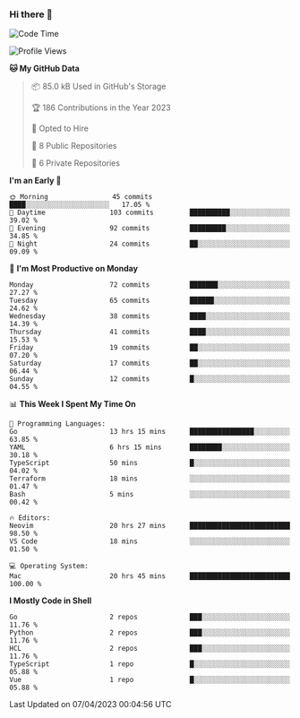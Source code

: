 ### Hi there 👋
<!--![visitors](https://visitor-badge.glitch.me/badge?page_id=d0zingcat)-->
<!--
**d0zingcat/d0zingcat** is a ✨ _special_ ✨ repository because its `README.md` (this file) appears on your GitHub profile.

Here are some ideas to get you started:

- 🔭 I’m currently working on ...
- 🌱 I’m currently learning ...
- 👯 I’m looking to collaborate on ...
- 🤔 I’m looking for help with ...
- 💬 Ask me about ...
- 📫 How to reach me: ...
- 😄 Pronouns: ...
- ⚡ Fun fact: ...
-->
<!--START_SECTION:waka-->
![Code Time](http://img.shields.io/badge/Code%20Time-2%2C478%20hrs%2053%20mins-blue)

![Profile Views](http://img.shields.io/badge/Profile%20Views-5-blue)

**🐱 My GitHub Data** 

> 📦 85.0 kB Used in GitHub's Storage 
 > 
> 🏆 186 Contributions in the Year 2023
 > 
> 💼 Opted to Hire
 > 
> 📜 8 Public Repositories 
 > 
> 🔑 6 Private Repositories 
 > 
**I'm an Early 🐤** 

```text
🌞 Morning                45 commits          ████░░░░░░░░░░░░░░░░░░░░░   17.05 % 
🌆 Daytime                103 commits         ██████████░░░░░░░░░░░░░░░   39.02 % 
🌃 Evening                92 commits          █████████░░░░░░░░░░░░░░░░   34.85 % 
🌙 Night                  24 commits          ██░░░░░░░░░░░░░░░░░░░░░░░   09.09 % 
```
📅 **I'm Most Productive on Monday** 

```text
Monday                   72 commits          ███████░░░░░░░░░░░░░░░░░░   27.27 % 
Tuesday                  65 commits          ██████░░░░░░░░░░░░░░░░░░░   24.62 % 
Wednesday                38 commits          ████░░░░░░░░░░░░░░░░░░░░░   14.39 % 
Thursday                 41 commits          ████░░░░░░░░░░░░░░░░░░░░░   15.53 % 
Friday                   19 commits          ██░░░░░░░░░░░░░░░░░░░░░░░   07.20 % 
Saturday                 17 commits          ██░░░░░░░░░░░░░░░░░░░░░░░   06.44 % 
Sunday                   12 commits          █░░░░░░░░░░░░░░░░░░░░░░░░   04.55 % 
```


📊 **This Week I Spent My Time On** 

```text
💬 Programming Languages: 
Go                       13 hrs 15 mins      ████████████████░░░░░░░░░   63.85 % 
YAML                     6 hrs 15 mins       ████████░░░░░░░░░░░░░░░░░   30.18 % 
TypeScript               50 mins             █░░░░░░░░░░░░░░░░░░░░░░░░   04.02 % 
Terraform                18 mins             ░░░░░░░░░░░░░░░░░░░░░░░░░   01.47 % 
Bash                     5 mins              ░░░░░░░░░░░░░░░░░░░░░░░░░   00.42 % 

🔥 Editors: 
Neovim                   20 hrs 27 mins      █████████████████████████   98.50 % 
VS Code                  18 mins             ░░░░░░░░░░░░░░░░░░░░░░░░░   01.50 % 

💻 Operating System: 
Mac                      20 hrs 45 mins      █████████████████████████   100.00 % 
```

**I Mostly Code in Shell** 

```text
Go                       2 repos             ███░░░░░░░░░░░░░░░░░░░░░░   11.76 % 
Python                   2 repos             ███░░░░░░░░░░░░░░░░░░░░░░   11.76 % 
HCL                      2 repos             ███░░░░░░░░░░░░░░░░░░░░░░   11.76 % 
TypeScript               1 repo              █░░░░░░░░░░░░░░░░░░░░░░░░   05.88 % 
Vue                      1 repo              █░░░░░░░░░░░░░░░░░░░░░░░░   05.88 % 
```




 Last Updated on 07/04/2023 00:04:56 UTC
<!--END_SECTION:waka-->

